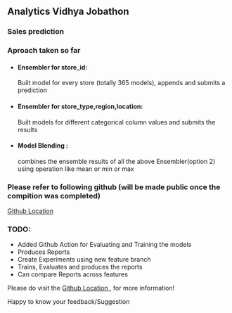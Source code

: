 ## Analytics Vidhya Jobathon

### Sales prediction

### Aproach taken so far

- #### Ensembler  for store_id:
    Built model for every store (totally 365 models), appends and submits a prediction

- #### Ensembler for store_type,region,location:
    Built models for different categorical column values and submits the results

- #### Model Blending :
   combines the ensemble results of all the above Ensembler(option 2) using operation like mean or min or max


### Please refer to following github (will be made public once the compition was completed) 

[Github Location ](https://github.com/rajagurunath/AV-Hackathon)


### TODO:

- Added Github Action for Evaluating and Training the models
- Produces Reports
- Create Experiments using new feature branch
- Trains, Evaluates and produces the reports
- Can compare Reports across features


Please do visit the [Github Location ](https://github.com/rajagurunath/AV-Hackathon), for more information!

Happy to know your feedback/Suggestion

